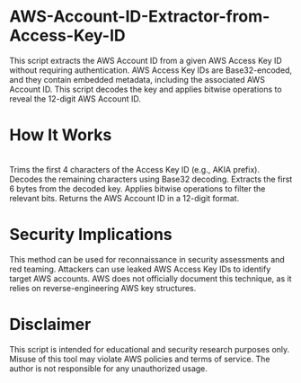 # AWS-Account-ID-Extractor-from-Access-Key-ID
This script extracts the AWS Account ID from a given AWS Access Key ID without requiring authentication. AWS Access Key IDs are Base32-encoded, and they contain embedded metadata, including the associated AWS Account ID. This script decodes the key and applies bitwise operations to reveal the 12-digit AWS Account ID.

# How It Works
<br>Trims the first 4 characters of the Access Key ID (e.g., AKIA prefix).<br/>
Decodes the remaining characters using Base32 decoding.
Extracts the first 6 bytes from the decoded key.
Applies bitwise operations to filter the relevant bits.
Returns the AWS Account ID in a 12-digit format.

# Security Implications
This method can be used for reconnaissance in security assessments and red teaming.
Attackers can use leaked AWS Access Key IDs to identify target AWS accounts.
AWS does not officially document this technique, as it relies on reverse-engineering AWS key structures.

# Disclaimer
This script is intended for educational and security research purposes only. Misuse of this tool may violate AWS policies and terms of service. The author is not responsible for any unauthorized usage.
